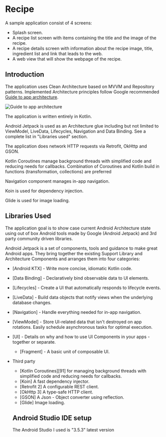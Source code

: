 
# Recipe
A sample application  consist of 4 screens:
 * Splash screen.
 * A recipe list screen with items containing the title and the image of the recipe.
 * A recipe details screen with information about the recipe image, title, ingredient list and link that leads to the web.
 * A web view that will show the webpage of the recipe.

Introduction
------------
The application uses Clean Architecture based on MVVM and Repository patterns. Implemented
Architecture principles follow Google recommended [Guide to app architecture](https://developer.android.com/jetpack/docs/guide).

![Guide to app architecture](screenshots/app_architecture.png "Guide to app architecture")

The application is written entirely in Kotlin.

Android Jetpack is used as an Architecture glue including but not limited to ViewModel, LiveData,
Lifecycles, Navigation and Data Binding. See a complete list in "Libraries used" section.

The application does network HTTP requests via Retrofit, OkHttp and GSON.

Kotlin Coroutines manage background threads with simplified code and reducing needs for callbacks.
Combination of Coroutines and Kotlin build in functions (transformation, collections) are preferred

Navigation component manages in-app navigation.

Koin is used for dependency injection.

Glide is used for image loading.

 Libraries Used
 --------------

 The application goal is to show case current Android Architecture state using out of box
 Android tools made by Google (Android Jetpack) and 3rd party community driven libraries.

 Android Jetpack is a set of components, tools and guidance to make great Android apps. They bring
 together the existing Support Library and Architecture Components and arranges them into four
 categories:
   * [Android KTX] - Write more concise, idiomatic Kotlin code.
   * [Data Binding] - Declaratively bind observable data to UI elements.
   * [Lifecycles] - Create a UI that automatically responds to lifecycle events.
   * [LiveData] - Build data objects that notify views when the underlying database changes.
   * [Navigation] - Handle everything needed for in-app navigation.
   * [ViewModel] - Store UI-related data that isn't destroyed on app rotations. Easily schedule
      asynchronous tasks for optimal execution.
 * [UI] - Details on why and how to use UI Components in your apps - together or separate.
   * [Fragment] - A basic unit of composable UI.
 * Third party
   * [Kotlin Coroutines][91] for managing background threads with simplified code
      and reducing needs for callbacks.
   * [Koin] A fast dependency injector.
   * [Retrofit 2] A configurable REST client.
   * [OkHttp 3] A type-safe HTTP client.
   * [GSON] A Json - Object converter using reflection.
   * [Glide] Image loading.

   Android Studio IDE setup
   ------------------------
   The  Android Studio I used is  "3.5.3" latest version
